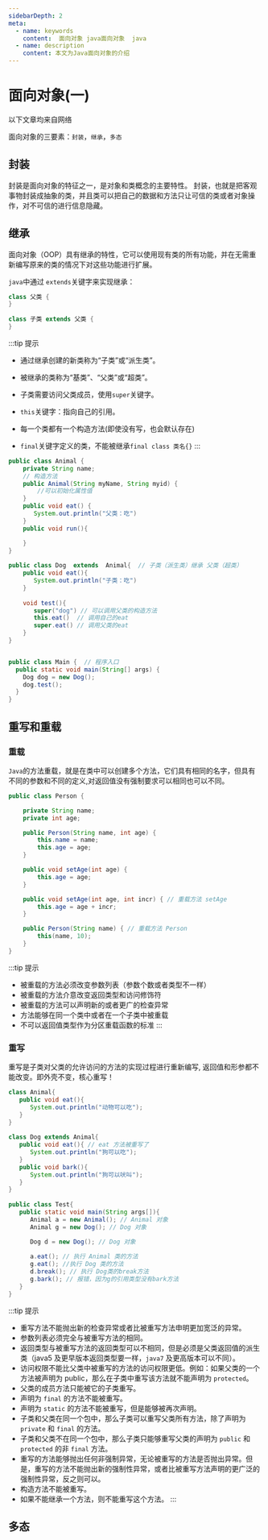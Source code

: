 ```yaml
---
sidebarDepth: 2
meta:
  - name: keywords
    content:  面向对象 java面向对象  java 
  - name: description
    content: 本文为Java面向对象的介绍
---
```


# 面向对象(一)

以下文章均来自网络

面向对象的三要素：`封装`，`继承`，`多态`


## 封装

封装是面向对象的特征之一，是对象和类概念的主要特性。
封装，也就是把客观事物封装成抽象的类，并且类可以把自己的数据和方法只让可信的类或者对象操作，对不可信的进行信息隐藏。


## 继承

面向对象（OOP）具有继承的特性，它可以使用现有类的所有功能，并在无需重新编写原来的类的情况下对这些功能进行扩展。


`java`中通过 `extends`关键字来实现继承：
```java
class 父类 {
}
 
class 子类 extends 父类 {
}
```

:::tip 提示
- 通过继承创建的新类称为“子类”或“派生类”。

- 被继承的类称为“基类”、“父类”或“超类”。

- 子类需要访问父类成员，使用`super`关键字。

- `this`关键字：指向自己的引用。

- 每一个类都有一个构造方法(即使没有写，也会默认存在)

- `final`关键字定义的类，不能被继承`final class 类名{}`
:::

```java
public class Animal { 
    private String name;   
    // 构造方法
    public Animal(String myName, String myid) { 
        //可以初始化属性值
    } 
    public void eat() {  
       System.out.println("父类：吃")   
    } 
    public void run(){

    }
} 
 
public class Dog  extends  Animal{  // 子类（派生类）继承 父类（超类）
    public void eat(){
       System.out.println("子类：吃")   
    }
    
    void test(){
       super("dog") // 可以调用父类的构造方法
       this.eat()  // 调用自己的eat
       super.eat() // 调用父类的eat
    }
}


public class Main {  // 程序入口
  public static void main(String[] args) {
    Dog dog = new Dog();
    dog.test();
  }
}
```


## 重写和重载


### 重载

`Java`的方法重载，就是在类中可以创建多个方法，它们具有相同的名字，但具有不同的参数和不同的定义,对返回值没有强制要求可以相同也可以不同。


```java
public class Person {

    private String name;
    private int age;

    public Person(String name, int age) {
        this.name = name;
        this.age = age;
    }

    public void setAge(int age) {
        this.age = age;
    }

    public void setAge(int age, int incr) { // 重载方法 setAge
        this.age = age + incr;
    }

    public Person(String name) { // 重载方法 Person
        this(name, 10);
    }
}
```

:::tip 提示
- 被重载的方法必须改变参数列表（参数个数或者类型不一样）
- 被重载的方法介意改变返回类型和访问修饰符
- 被重载的方法可以声明新的或者更广的检查异常
- 方法能够在同一个类中或者在一个子类中被重载
- 不可以返回值类型作为分区重载函数的标准
:::

### 重写

重写是子类对父类的允许访问的方法的实现过程进行重新编写, 返回值和形参都不能改变。即外壳不变，核心重写！

```java
class Animal{
   public void eat(){
      System.out.println("动物可以吃");
   }
}
 
class Dog extends Animal{
   public void eat(){ // eat 方法被重写了
      System.out.println("狗可以吃");
   }
   public void bark(){
      System.out.println("狗可以吠叫"); 
   }
}
 
public class Test{
   public static void main(String args[]){
      Animal a = new Animal(); // Animal 对象
      Animal g = new Dog(); // Dog 对象

      Dog d = new Dog(); // Dog 对象
 
      a.eat(); // 执行 Animal 类的方法
      g.eat(); //执行 Dog 类的方法
      d.break(); // 执行 Dog类的break方法
      g.bark(); // 报错，因为g的引用类型没有bark方法
   }
}
```

:::tip 提示
- 重写方法不能抛出新的检查异常或者比被重写方法申明更加宽泛的异常。
- 参数列表必须完全与被重写方法的相同。
- 返回类型与被重写方法的返回类型可以不相同，但是必须是父类返回值的派生类（java5 及更早版本返回类型要一样，`java7` 及更高版本可以不同）。
- 访问权限不能比父类中被重写的方法的访问权限更低。例如：如果父类的一个方法被声明为 public，那么在子类中重写该方法就不能声明为 `protected`。
- 父类的成员方法只能被它的子类重写。
- 声明为 `final` 的方法不能被重写。
- 声明为 `static` 的方法不能被重写，但是能够被再次声明。
- 子类和父类在同一个包中，那么子类可以重写父类所有方法，除了声明为 `private` 和 `final` 的方法。
- 子类和父类不在同一个包中，那么子类只能够重写父类的声明为 `public` 和 `protected` 的非 `final` 方法。
- 重写的方法能够抛出任何非强制异常，无论被重写的方法是否抛出异常。但是，重写的方法不能抛出新的强制性异常，或者比被重写方法声明的更广泛的强制性异常，反之则可以。
- 构造方法不能被重写。
- 如果不能继承一个方法，则不能重写这个方法。
:::



## 多态




